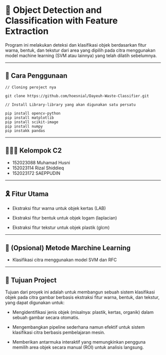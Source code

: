 # 🎈 Object Detection and Classification with Feature Extraction

Program ini melakukan deteksi dan klasifikasi objek berdasarkan fitur warna, bentuk, dan tekstur dari area yang dipilih pada citra menggunakan model machine learning (SVM atau lainnya) yang telah dilatih sebelumnya.

---

## 🔧 Cara Penggunaan 
```
// Cloning peroject nya

git clone https://github.com/hoesnial/Dayeuh-Waste-Classifier.git
```
```
// Install Library-library yang akan digunakan satu persatu

pip install opencv-python
pip install matplotlib
pip install scikit-image
pip install numpy
pip instakk pandas
```
---
## 👩‍👧‍👦 Kelompok C2 
- 152023088 Muhamad Husni 
- 152023114 Rizal Shiddieq
- 152023172 SAEPPUDIN

---

## 🎗️ Fitur Utama
- Ekstraksi fitur warna untuk objek kertas (LAB)

- Ekstraksi fitur bentuk untuk objek logam (laplacian)

- Ekstraksi fitur tekstur untuk objek plastik (glcm)

---

## 🎰 (Opsional) Metode Marchine Learning
- Klasifikasi citra menggunakan model SVM dan RFC

---

## 🎯 Tujuan Project
Tujuan dari proyek ini adalah untuk membangun sebuah sistem klasifikasi objek pada citra gambar berbasis ekstraksi fitur warna, bentuk, dan tekstur, yang dapat digunakan untuk:

- Mengidentifikasi jenis objek (misalnya: plastik, kertas, organik) dalam sebuah gambar secara otomatis.

- Mengembangkan pipeline sederhana namun efektif untuk sistem klasifikasi citra berbasis pembelajaran mesin.

- Memberikan antarmuka interaktif yang memungkinkan pengguna memilih area objek secara manual (ROI) untuk analisis langsung.
